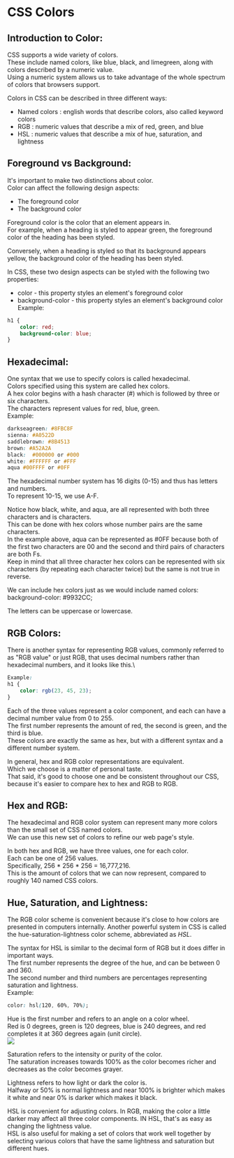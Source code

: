 # CSS Colors
## __Introduction to Color:__
CSS supports a wide variety of colors.\
These include named colors, like blue, black, and limegreen, along with colors described by a numeric value.\
Using a numeric system allows us to take advantage of the whole spectrum of colors that browsers support.

Colors in CSS can be described in three different ways:
- Named colors : english words that describe colors, also called keyword colors
- RGB : numeric values that describe a mix of red, green, and blue
- HSL : numeric values that describe a mix of hue, saturation, and lightness

## __Foreground vs Background:__
It's important to make two distinctions about color.\
Color can affect the following design aspects:
- The foreground color
- The background color

Foreground color is the color that an element appears in.\
For example, when a heading is styled to appear green, the foreground color of the heading has been styled.

Conversely, when a heading is styled so that its background appears yellow, the background color of the heading has been styled.

In CSS, these two design aspects can be styled with the following two properties:
- color - this property styles an element's foreground color
- background-color - this property styles an element's background color
Example:
```css
h1 {
	color: red;
	background-color: blue;
}
```
## __Hexadecimal:__
One syntax that we use to specify colors is called hexadecimal.\
Colors specified using this system are called hex colors.\
A hex color begins with a hash character (#) which is followed by three or six characters.\
The characters represent values for red, blue, green.\
Example:
```css
darkseagreen: #8FBC8F
sienna: #A0522D
saddlebrown: #8B4513
brown: #A52A2A
black:	#000000 or #000
white: #FFFFFF or #FFF
aqua #00FFFF or #0FF
```
The hexadecimal number system has 16 digits (0-15) and thus has letters and numbers.\
To represent 10-15, we use A-F.

Notice how black, white, and aqua, are all represented with both three characters and is characters.\
This can be done with hex colors whose number pairs are the same characters.\
In the example above, aqua can be represented as #0FF because both of the first two characters are 00 and the second and third pairs of characters are both Fs.\
Keep in mind that all three character hex colors can be represented with six characters (by repeating each character twice) but the same is not true in reverse.

We can include hex colors just as we would include named colors:\
background-color: #9932CC;

The letters can be uppercase or lowercase.

## __RGB Colors:__
There is another syntax for representing RGB values, commonly referred to as "RGB value" or just RGB, that uses decimal numbers rather than hexadecimal numbers, and it looks like this.\
```css
Example:
h1 {
	color: rgb(23, 45, 23);
}
```
Each of the three values represent a color component, and each can have a decimal number value from 0 to 255.\
The first number represents the amount of red, the second is green, and the third is blue.\
These colors are exactly the same as hex, but with a different syntax and a different number system.

In general, hex and RGB color representations are equivalent.\
Which we choose is a matter of personal taste.\
That said, it's good to choose one and be consistent throughout our CSS, because it's easier to compare hex to hex and RGB to RGB.

## __Hex and RGB:__
The hexadecimal and RGB color system can represent many more colors than the small set of CSS named colors.\
We can use this new set of colors to refine our web page's style.

In both hex and RGB, we have three values, one for each color.\
Each can be one of 256 values.\
Specifically, 256 * 256 * 256 = 16,777,216.\
This is the amount of colors that we can now represent, compared to roughly 140 named CSS colors.

## __Hue, Saturation, and Lightness:__
The RGB color scheme is convenient because it's close to how colors are presented in computers internally. Another powerful system in CSS is called the hue-saturation-lightness color scheme, abbreviated as _HSL_.

The syntax for HSL is similar to the decimal form of RGB but it does differ in important ways.\
The first number represents the degree of the hue, and can be between 0 and 360.\
The second number and third numbers are percentages representing saturation and lightness.\
Example:
```css
color: hsl(120, 60%, 70%);
```
Hue is the first number and refers to an angle on a color wheel.\
Red is 0 degrees, green is 120 degrees, blue is 240 degrees, and red completes it at 360 degrees again (unit circle).\
![](https://content.codecademy.com/courses/learn-css-color/color_wheel_4_background.svg)

Saturation refers to the intensity or purity of the color.\
The saturation increases towards 100% as the color becomes richer and decreases as the color becomes grayer.

Lightness refers to how light or dark the color is.\
Halfway or 50% is normal lightness and near 100% is brighter which makes it white and near 0% is darker which makes it black.

HSL is convenient for adjusting colors. In RGB, making the color a little darker may affect all three color components. IN HSL, that's as easy as changing the lightness value.\
HSL is also useful for making a set of colors that work well together by selecting various colors that have the same lightness and saturation but different hues.